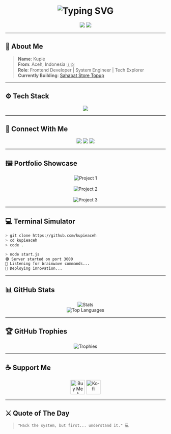 <h1 align="center">
  <img src="https://readme-typing-svg.demolab.com?font=Fira+Code&size=26&duration=3000&pause=1000&color=00FF00&center=true&vCenter=true&multiline=true&width=1000&height=100&lines=Hi+%F0%9F%91%8B%2C+I'm+KUPIE;Frontend+Developer+%7C+Web+Ninja+%7C+Code+Breaker;Hacking+the+Web+from+Aceh%2C+Indonesia" alt="Typing SVG">
</h1>

<p align="center">
  <img src="https://komarev.com/ghpvc/?username=kupieaceh&label=Profile%20Views&color=00FF00&style=flat-square" />
  <img src="https://img.shields.io/github/followers/kupieaceh?label=Followers&style=social" />
</p>

---

## 🧠 About Me

> **Name**: Kupie  
> **From**: Aceh, Indonesia 🇮🇩  
> **Role**: Frontend Developer | System Engineer | Tech Explorer  
> **Currently Building**: [Sahabat Store Topup](https://sahabatstoretopup.com)

---

## ⚙️ Tech Stack
<p align="center">
  <img src="https://skillicons.dev/icons?i=html,css,js,ts,php,python,java,go,nodejs,react,vue,laravel,django,codeigniter,mysql,postgresql,mongodb,sqlite,dotnet,arduino,androidstudio,docker,git,aws,gcp,oracle,ps&theme=dark" />
</p>

---

## 🔗 Connect With Me

<p align="center">
  <a href="https://dev.to/kadevs"><img src="https://img.shields.io/badge/Dev.to-%2312100E?style=for-the-badge&logo=dev.to&logoColor=white"/></a>
  <a href="https://instagram.com/espesaboeh"><img src="https://img.shields.io/badge/Instagram-%23E4405F?style=for-the-badge&logo=instagram&logoColor=white"/></a>
  <a href="https://discord.gg/.ngops"><img src="https://img.shields.io/badge/Discord-%237289DA?style=for-the-badge&logo=discord&logoColor=white"/></a>
</p>

---

## 🖼️ Portfolio Showcase

<p align="center">
  <img src="https://placehold.co/600x300/000000/00FF00?text=Project+1:+Store+TopUp" alt="Project 1" />
  <br /><br />
  <img src="https://placehold.co/600x300/000000/00FF00?text=Project+2:+Music+Bot+Discord" alt="Project 2" />
  <br /><br />
  <img src="https://placehold.co/600x300/000000/00FF00?text=Project+3:+QRIS+Gateway" alt="Project 3" />
</p>

---

## 💻 Terminal Simulator

```bash
> git clone https://github.com/kupieaceh
> cd kupieaceh
> code .
```

```bash
> node start.js
🟢 Server started on port 3000
🧠 Listening for brainwave commands...
🚀 Deploying innovation...
```

---

## 📊 GitHub Stats

<p align="center">
  <img src="https://github-readme-stats.vercel.app/api?username=kupieaceh&show_icons=true&theme=radical&count_private=true" alt="Stats" />
  <br />
  <img src="https://github-readme-stats.vercel.app/api/top-langs/?username=kupieaceh&layout=compact&theme=radical" alt="Top Languages" />
</p>

---

## 🏆 GitHub Trophies

<p align="center">
  <img src="https://github-profile-trophy.vercel.app/?username=kupieaceh&theme=gruvbox&no-bg=true&margin-w=10" alt="Trophies" />
</p>

---

## ☕ Support Me

<p align="center">
  <a href="https://www.buymeacoffee.com/jagopremium"><img src="https://cdn.buymeacoffee.com/buttons/v2/default-yellow.png" height="45" alt="Buy Me A Coffee" /></a>
  <a href="https://ko-fi.com/jagopremium"><img src="https://cdn.ko-fi.com/cdn/kofi3.png?v=3" height="45" alt="Ko-fi" /></a>
</p>

---

## ⚔️ Quote of The Day

> `"Hack the system, but first... understand it." 💻`

